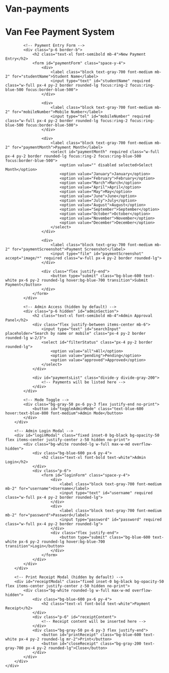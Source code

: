 # Van-payments
<!DOCTYPE html>
<html lang="en">
<head>
    <meta charset="UTF-8">
    <meta name="viewport" content="width=device-width, initial-scale=1.0">
    <title>Van Fee Payment Tracker</title>
    <script src="https://cdn.tailwindcss.com"></script>
    <!-- Add Firebase SDK -->
    <script src="https://www.gstatic.com/firebasejs/8.10.1/firebase-app.js"></script>
    <script src="https://www.gstatic.com/firebasejs/8.10.1/firebase-database.js"></script>
    <script src="https://www.gstatic.com/firebasejs/8.10.1/firebase-storage.js"></script>
    <style>
        @media print {
            .no-print {
                display: none !important;
            }
        }
        .payment-card:nth-child(odd) {
            background-color: #f8fafc;
        }
        .payment-card:nth-child(even) {
            background-color: #ffffff;
        }
    </style>
</head>
<body class="bg-gray-100">
    <div class="container mx-auto px-4 py-8 max-w-4xl">
        <div class="bg-white rounded-lg shadow-md overflow-hidden mb-8">
            <div class="bg-blue-600 px-6 py-4">
                <h1 class="text-2xl font-bold text-white">Van Fee Payment System</h1>
            </div>
            
            <!-- Payment Entry Form -->
            <div class="p-6 border-b">
                <h2 class="text-xl font-semibold mb-4">New Payment Entry</h2>
                <form id="paymentForm" class="space-y-4">
                    <div>
                        <label class="block text-gray-700 font-medium mb-2" for="studentName">Student Name</label>
                        <input type="text" id="studentName" required class="w-full px-4 py-2 border rounded-lg focus:ring-2 focus:ring-blue-500 focus:border-blue-500">
                    </div>
                    
                    <div>
                        <label class="block text-gray-700 font-medium mb-2" for="mobileNumber">Mobile Number</label>
                        <input type="tel" id="mobileNumber" required class="w-full px-4 py-2 border rounded-lg focus:ring-2 focus:ring-blue-500 focus:border-blue-500">
                    </div>
                    
                    <div>
                        <label class="block text-gray-700 font-medium mb-2" for="paymentMonth">Payment Month</label>
                        <select id="paymentMonth" required class="w-full px-4 py-2 border rounded-lg focus:ring-2 focus:ring-blue-500 focus:border-blue-500">
                            <option value="" disabled selected>Select Month</option>
                            <option value="January">January</option>
                            <option value="February">February</option>
                            <option value="March">March</option>
                            <option value="April">April</option>
                            <option value="May">May</option>
                            <option value="June">June</option>
                            <option value="July">July</option>
                            <option value="August">August</option>
                            <option value="September">September</option>
                            <option value="October">October</option>
                            <option value="November">November</option>
                            <option value="December">December</option>
                        </select>
                    </div>
                    
                    <div>
                        <label class="block text-gray-700 font-medium mb-2" for="paymentScreenshot">Payment Screenshot</label>
                        <input type="file" id="paymentScreenshot" accept="image/*" required class="w-full px-4 py-2 border rounded-lg">
                    </div>
                    
                    <div class="flex justify-end">
                        <button type="submit" class="bg-blue-600 text-white px-6 py-2 rounded-lg hover:bg-blue-700 transition">Submit Payment</button>
                    </div>
                </form>
            </div>
            
            <!-- Admin Access (hidden by default) -->
            <div class="p-6 hidden" id="adminSection">
                <h2 class="text-xl font-semibold mb-4">Admin Approval Panel</h2>
                <div class="flex justify-between items-center mb-6">
                    <input type="text" id="searchInput" placeholder="Search by name or mobile" class="px-4 py-2 border rounded-lg w-2/3">
                    <select id="filterStatus" class="px-4 py-2 border rounded-lg">
                        <option value="all">All</option>
                        <option value="pending">Pending</option>
                        <option value="approved">Approved</option>
                    </select>
                </div>
                
                <div id="paymentsList" class="divide-y divide-gray-200">
                    <!-- Payments will be listed here -->
                </div>
            </div>
            
            <!-- Mode Toggle -->
            <div class="bg-gray-50 px-6 py-3 flex justify-end no-print">
                <button id="toggleAdminMode" class="text-blue-600 hover:text-blue-800 font-medium">Admin Mode</button>
            </div>
        </div>

        <!-- Admin Login Modal -->
        <div id="loginModal" class="fixed inset-0 bg-black bg-opacity-50 flex items-center justify-center z-50 hidden no-print">
            <div class="bg-white rounded-lg w-full max-w-md overflow-hidden">
                <div class="bg-blue-600 px-6 py-4">
                    <h2 class="text-xl font-bold text-white">Admin Login</h2>
                </div>
                <div class="p-6">
                    <form id="loginForm" class="space-y-4">
                        <div>
                            <label class="block text-gray-700 font-medium mb-2" for="username">Username</label>
                            <input type="text" id="username" required class="w-full px-4 py-2 border rounded-lg">
                        </div>
                        <div>
                            <label class="block text-gray-700 font-medium mb-2" for="password">Password</label>
                            <input type="password" id="password" required class="w-full px-4 py-2 border rounded-lg">
                        </div>
                        <div class="flex justify-end">
                            <button type="submit" class="bg-blue-600 text-white px-6 py-2 rounded-lg hover:bg-blue-700 transition">Login</button>
                        </div>
                    </form>
                </div>
            </div>
        </div>
        
        <!-- Print Receipt Modal (hidden by default) -->
        <div id="receiptModal" class="fixed inset-0 bg-black bg-opacity-50 flex items-center justify-center z-50 hidden no-print">
            <div class="bg-white rounded-lg w-full max-w-md overflow-hidden">
                <div class="bg-blue-600 px-6 py-4">
                    <h2 class="text-xl font-bold text-white">Payment Receipt</h2>
                </div>
                <div class="p-6" id="receiptContent">
                    <!-- Receipt content will be inserted here -->
                </div>
                <div class="bg-gray-50 px-6 py-3 flex justify-end">
                    <button id="printReceipt" class="bg-blue-600 text-white px-4 py-2 rounded-lg mr-2">Print</button>
                    <button id="closeReceipt" class="bg-gray-200 text-gray-700 px-4 py-2 rounded-lg">Close</button>
                </div>
            </div>
        </div>
    </div>

   <script>
    // Firebase configuration
    const firebaseConfig = {
      apiKey: "AIzaSyCUZw65FBOLSSDX1xKg_3so750VWnjXFUs",
      authDomain: "vanpayment.firebaseapp.com",
      databaseURL: "https://vanpayment-default-rtdb.asia-southeast1.firebasedatabase.app",
      projectId: "vanpayment",
      storageBucket: "vanpayment.appspot.com",
      messagingSenderId: "158767920927",
      appId: "1:158767920927:web:70aa80f28df7ce7dfc622a",
      measurementId: "G-ZMDXBK65VJ"
    };

    // Initialize Firebase
    firebase.initializeApp(firebaseConfig);
    const database = firebase.database();
    const storage = firebase.storage();
        
        // Payment data storage
        let payments = [];
        
        // DOM Elements
        const paymentForm = document.getElementById('paymentForm');
        const adminSection = document.getElementById('adminSection');
        const toggleAdminMode = document.getElementById('toggleAdminMode');
        const paymentsList = document.getElementById('paymentsList');
        const searchInput = document.getElementById('searchInput');
        const filterStatus = document.getElementById('filterStatus');
        const receiptModal = document.getElementById('receiptModal');
        const receiptContent = document.getElementById('receiptContent');
        const printReceipt = document.getElementById('printReceipt');
        const closeReceipt = document.getElementById('closeReceipt');
        
        // Admin mode flag
        let isAdminMode = false;
        const ADMIN_CREDENTIALS = {
            username: 'harsh',
            password: '12122006'
        };

        // Toggle Admin Mode
        toggleAdminMode.addEventListener('click', () => {
            if (!isAdminMode) {
                // Show login modal when trying to enter admin mode
                document.getElementById('loginModal').classList.remove('hidden');
            } else {
                // Exit admin mode
                isAdminMode = false;
                toggleAdminMode.textContent = 'Admin Mode';
                adminSection.classList.add('hidden');
            }
        });

        // Handle login form submission
        document.getElementById('loginForm').addEventListener('submit', (e) => {
            e.preventDefault();
            const username = document.getElementById('username').value;
            const password = document.getElementById('password').value;

            if (username === ADMIN_CREDENTIALS.username && password === ADMIN_CREDENTIALS.password) {
                isAdminMode = true;
                toggleAdminMode.textContent = 'User  Mode';
                adminSection.classList.remove('hidden');
                renderPaymentsList();
                document.getElementById('loginModal').classList.add('hidden');
                document.getElementById('loginForm').reset();
            } else {
                alert('Invalid username or password');
            }
        });
        
        // Submit Payment Form
        paymentForm.addEventListener('submit', (e) => {
            e.preventDefault();
            
            const studentName = document.getElementById('studentName').value;
            const mobileNumber = document.getElementById('mobileNumber').value;
            const paymentMonth = document.getElementById('paymentMonth').value;
            const paymentScreenshot = document.getElementById('paymentScreenshot').files[0];
            
            if (!paymentScreenshot) {
                alert('Please upload payment screenshot');
                return;
            }
            
            const reader = new FileReader();
            reader.onload = function(e) {
                const newPayment = {
                    id: Date.now(),
                    studentName,
                    mobileNumber,
                    paymentMonth,
                    paymentScreenshot: e.target.result,
                    status: 'pending',
                    date: new Date().toLocaleString()
                };
                
                payments.unshift(newPayment);
                savePayments();
                paymentForm.reset();
                
                if (!isAdminMode) {
                    generateReceipt(newPayment);
                    receiptModal.classList.remove('hidden');
                } else {
                    renderPaymentsList();
                }
            };
            reader.readAsDataURL(paymentScreenshot);
        });
        
        // Save to Firebase
        function savePayments() {
            database.ref('vanPayments').set(payments)
                .then(() => console.log('Data saved to Firebase'))
                .catch(error => console.error('Error saving data:', error));
        }

        // Load from Firebase
        function loadPayments() {
            database.ref('vanPayments').on('value', (snapshot) => {
                payments = snapshot.val() || [];
                renderPaymentsList();
            });
        }
        
        // Render payments list for admin
        function renderPaymentsList(filter = '') {
            const statusFilter = filterStatus.value;
            const searchTerm = filter.toLowerCase();
            
            const filteredPayments = payments.filter(payment => {
                const matchesSearch = payment.studentName.toLowerCase().includes(searchTerm) || 
                                     payment.mobileNumber.includes(searchTerm);
                const matchesStatus = statusFilter === 'all' || payment.status === statusFilter;
                return matchesSearch && matchesStatus;
            });
            
            paymentsList.innerHTML = '';
            
            if (filteredPayments.length === 0) {
                paymentsList.innerHTML = '<p class="text-gray-500 py-4 text-center">No payments found</p>';
                return;
            }
            
            filteredPayments.forEach(payment => {
                const paymentCard = document.createElement('div');
                paymentCard.className = 'payment-card p-4';
                paymentCard.innerHTML = `
                    <div class="flex flex-col md:flex-row md:items-center md:justify-between">
                        <div class="mb-2 md:mb-0">
                            <h3 class="font-medium">${payment.studentName}</h3>
                            <p class="text-gray-600">${payment.mobileNumber}</p>
                            <p class="text-sm ${payment.status === 'approved' ? 'text-green-600' : 'text-yellow-600'}">
                                ${payment.status.charAt(0).toUpperCase() + payment.status.slice(1)}
                            </p>
                        </div>
                        <div class="flex space-x-2">
                            <button onclick="viewScreenshot('${payment.id}')" class="text-blue-600 hover:text-blue-800 text-sm">
                                View Screenshot
                            </button>
                            ${payment.status === 'pending' ? `
                            <button onclick="approvePayment('${payment.id}')" class="text-green-600 hover:text-green-800 text-sm">
                                Approve
                            </button>
                            ` : ''}
                            <button onclick="deletePayment('${payment.id}')" class="text-red-600 hover:text-red-800 text-sm">
                                Delete
                            </button>
                        </div>
                    </div>
                `;
                paymentsList.appendChild(paymentCard);
            });
        }
        
        // Generate receipt
        function generateReceipt(payment) {
            receiptContent.innerHTML = `
                <div class="space-y-4">
                    <img src="https://storage.googleapis.com/workspace-0f70711f-8b4e-4d94-86f1-2a93ccde5887/image/1df4f548-cbb7-4bbf-81f5-75a217828ac2.png" alt="School van service header with blue background" class="w-full rounded mb-4">
                    <h2 class="text-xl font-bold text-center">PAYMENT RECEIPT</h2>
                    <div class="grid grid-cols-2 gap-4">
                        <div>
                            <p class="font-medium">Receipt No:</p>
                            <p>${payment.id}</p>
                        </div>
                        <div>
                            <p class="font-medium">Date:</p>
                            <p>${payment.date}</p>
                        </div>
                        <div>
                            <p class="font-medium">Student Name:</p>
                            <p>${payment.studentName}</p>
                        </div>
                        <div>
                            <p class="font-medium">Mobile Number:</p>
                            <p>${payment.mobileNumber}</p>
                        </div>
                        <div>
                            <p class="font-medium">Payment Month:</p>
                            <p>${payment.paymentMonth}</p>
                        </div>
                        <div>
                            <p class="font-medium">Status:</p>
                            <p class="text-green-600">Payment Submitted</p>
                        </div>
                    </div>
                    <div class="mt-6 p-4 bg-gray-100 rounded-lg">
                        <p class="font-medium">Payment Screenshot:</p>
                        <img src="${payment.paymentScreenshot}" alt="Uploaded payment proof" class="mt-2 max-w-full h-auto border rounded">
                    </div>
                    <div class="mt-8 pt-4 border-t text-center text-sm text-gray-500">
                        <p>This is an automatically generated receipt. Please keep it for your records.</p>
                    </div>
                </div>
            `;
        }
        
        // Approve payment
        window.approvePayment = function(id) {
            payments = payments.map(payment => 
                payment.id === parseInt(id) ? {...payment, status: 'approved'} : payment
            );
            savePayments();
            renderPaymentsList();
        };
        
        // Delete payment
        window.deletePayment = function(id) {
            if (confirm('Are you sure you want to delete this payment record?')) {
                payments = payments.filter(payment => payment.id !== parseInt(id));
                savePayments();
                renderPaymentsList();
            }
        };
        
        // View screenshot
        window.viewScreenshot = function(id) {
            const payment = payments.find(p => p.id === parseInt(id));
            if (payment) {
                receiptContent.innerHTML = `
                    <div class="space-y-4">
                        <h3 class="font-bold">${payment.studentName}'s Payment Proof</h3>
                        <img src="${payment.paymentScreenshot}" alt="Payment screenshot for ${payment.studentName}" class="max-w-full h-auto border rounded">
                        <div class="text-sm">
                            <p><span class="font-medium">Mobile:</span> ${payment.mobileNumber}</p>
                            <p><span class="font-medium">Date:</span> ${payment.date}</p>
                            <p><span class="font-medium">Status:</span> <span class="${payment.status === 'approved' ? 'text-green-600' : 'text-yellow-600'}">${payment.status}</span></p>
                        </div>
                    </div>
                `;
                receiptModal.classList.remove('hidden');
            }
        };
        
        // Event listeners
        searchInput.addEventListener('input', (e) => renderPaymentsList(e.target.value));
        filterStatus.addEventListener('change', () => renderPaymentsList(searchInput.value));
        
        printReceipt.addEventListener('click', () => {
            window.print();
        });
        
        closeReceipt.addEventListener('click', () => {
            receiptModal.classList.add('hidden');
        });

        // Close login modal when clicking outside
        document.getElementById('loginModal').addEventListener('click', (e) => {
            if (e.target === document.getElementById('loginModal')) {
                document.getElementById('loginModal').classList.add('hidden');
            }
        });
        
        // Initialize and lo